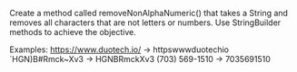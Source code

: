 Create a method called removeNonAlphaNumeric() that takes a String and removes all characters that are not letters or numbers. Use StringBuilder methods to achieve the objective.

 Examples:
  https://www.duotech.io/  -> httpswwwduotechio
  `HGN)B#Rmck~Xv3  -> HGNBRmckXv3
  (703) 569-1510 -> 7035691510

 